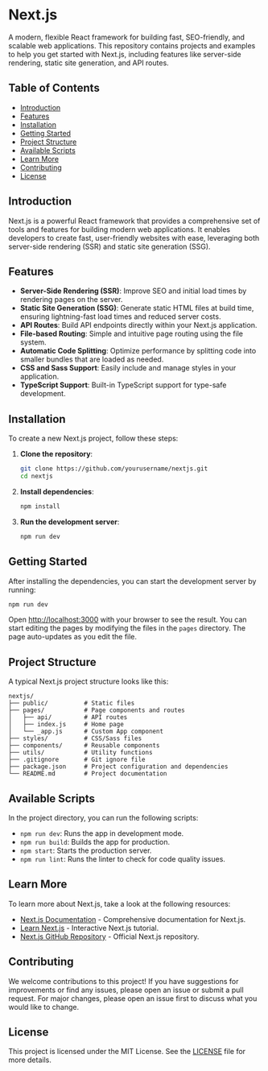 # Next.js

A modern, flexible React framework for building fast, SEO-friendly, and scalable web applications. This repository contains projects and examples to help you get started with Next.js, including features like server-side rendering, static site generation, and API routes.

## Table of Contents

- [Introduction](#introduction)
- [Features](#features)
- [Installation](#installation)
- [Getting Started](#getting-started)
- [Project Structure](#project-structure)
- [Available Scripts](#available-scripts)
- [Learn More](#learn-more)
- [Contributing](#contributing)
- [License](#license)

## Introduction

Next.js is a powerful React framework that provides a comprehensive set of tools and features for building modern web applications. It enables developers to create fast, user-friendly websites with ease, leveraging both server-side rendering (SSR) and static site generation (SSG).

## Features

- **Server-Side Rendering (SSR)**: Improve SEO and initial load times by rendering pages on the server.
- **Static Site Generation (SSG)**: Generate static HTML files at build time, ensuring lightning-fast load times and reduced server costs.
- **API Routes**: Build API endpoints directly within your Next.js application.
- **File-based Routing**: Simple and intuitive page routing using the file system.
- **Automatic Code Splitting**: Optimize performance by splitting code into smaller bundles that are loaded as needed.
- **CSS and Sass Support**: Easily include and manage styles in your application.
- **TypeScript Support**: Built-in TypeScript support for type-safe development.

## Installation

To create a new Next.js project, follow these steps:

1. **Clone the repository**:

   ```bash
   git clone https://github.com/yourusername/nextjs.git
   cd nextjs
   ```

2. **Install dependencies**:

   ```bash
   npm install
   ```

3. **Run the development server**:

   ```bash
   npm run dev
   ```

## Getting Started

After installing the dependencies, you can start the development server by running:

```bash
npm run dev
```

Open [http://localhost:3000](http://localhost:3000) with your browser to see the result. You can start editing the pages by modifying the files in the `pages` directory. The page auto-updates as you edit the file.

## Project Structure

A typical Next.js project structure looks like this:

```
nextjs/
├── public/          # Static files
├── pages/           # Page components and routes
│   ├── api/         # API routes
│   ├── index.js     # Home page
│   └── _app.js      # Custom App component
├── styles/          # CSS/Sass files
├── components/      # Reusable components
├── utils/           # Utility functions
├── .gitignore       # Git ignore file
├── package.json     # Project configuration and dependencies
└── README.md        # Project documentation
```

## Available Scripts

In the project directory, you can run the following scripts:

- `npm run dev`: Runs the app in development mode.
- `npm run build`: Builds the app for production.
- `npm start`: Starts the production server.
- `npm run lint`: Runs the linter to check for code quality issues.

## Learn More

To learn more about Next.js, take a look at the following resources:

- [Next.js Documentation](https://nextjs.org/docs) - Comprehensive documentation for Next.js.
- [Learn Next.js](https://nextjs.org/learn) - Interactive Next.js tutorial.
- [Next.js GitHub Repository](https://github.com/vercel/next.js) - Official Next.js repository.

## Contributing

We welcome contributions to this project! If you have suggestions for improvements or find any issues, please open an issue or submit a pull request. For major changes, please open an issue first to discuss what you would like to change.

## License

This project is licensed under the MIT License. See the [LICENSE](LICENSE) file for more details.
